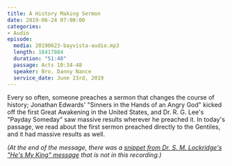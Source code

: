 ```yaml
---
title: A History Making Sermon
date: 2019-06-24 07:00:00
categories:
- Audio
episode:
  media: 20190623-bayvista-audio.mp3
  length: 18417884
  duration: "51:48"
  passage: Acts 10:34-48
  speaker: Bro. Danny Nance
  service_date: June 23rd, 2019
---
```

Every so often, someone preaches a sermon that changes the course of history; Jonathan Edwards' "Sinners in the Hands of an Angry God" kicked off the first Great Awakening in the United States, and Dr. R. G. Lee's "Payday Someday" saw massive results wherever he preached it. In today's passage, we read about the first sermon preached directly to the Gentiles, and it had massive results as well.

_(At the end of the message, there was a [snippet from Dr. S. M. Lockridge's "He's My King" message](https://www.youtube.com/watch?v=ZKsN-AeqJP0) that is not in this recording.)_